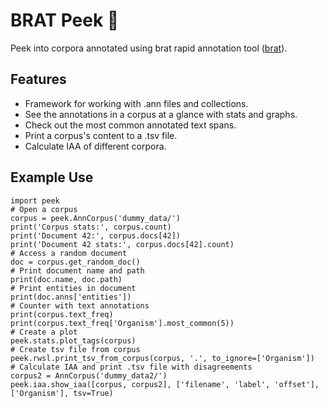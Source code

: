 # BRAT Peek 👀

Peek into corpora annotated using brat rapid annotation tool ([brat][brat]).

[brat]: http://brat.nlplab.org/index.html

## Features
* Framework for working with .ann files and collections.
* See the annotations in a corpus at a glance with stats and graphs.
* Check out the most common annotated text spans.
* Print a corpus's content to a .tsv file.
* Calculate IAA of different corpora.

## Example Use
    import peek
    # Open a corpus
    corpus = peek.AnnCorpus('dummy_data/')
    print('Corpus stats:', corpus.count)
    print('Document 42:', corpus.docs[42])
    print('Document 42 stats:', corpus.docs[42].count)
    # Access a random document
    doc = corpus.get_random_doc()
    # Print document name and path
    print(doc.name, doc.path)
    # Print entities in document
    print(doc.anns['entities'])
    # Counter with text annotations
    print(corpus.text_freq)
    print(corpus.text_freq['Organism'].most_common(5))
    # Create a plot
    peek.stats.plot_tags(corpus)
    # Create tsv file from corpus
    peek.rwsl.print_tsv_from_corpus(corpus, '.', to_ignore=['Organism'])
    # Calculate IAA and print .tsv file with disagreements
    corpus2 = AnnCorpus('dummy_data2/')
    peek.iaa.show_iaa([corpus, corpus2], ['filename', 'label', 'offset'], ['Organism'], tsv=True)